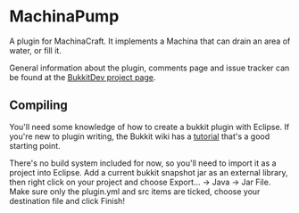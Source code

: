 MachinaPump
============

A plugin for MachinaCraft. It implements a Machina that can drain an area of
water, or fill it.

General information about the plugin, comments page and issue tracker can be
found at the [BukkitDev project page][project].

[project]: http://dev.bukkit.org/server-mods/machinacraft

Compiling
---------

You'll need some knowledge of how to create a bukkit plugin with Eclipse.
If you're new to plugin writing, the Bukkit wiki has a [tutorial][] that's a
good starting point.

[tutorial]: http://wiki.bukkit.org/Plugin_Tutorial

There's no build system included for now, so you'll need to import it as a
project into Eclipse. Add a current bukkit snapshot jar as an external library,
then right click on your project and choose Export... -> Java -> Jar File.
Make sure only the plugin.yml and src items are ticked, choose your destination
file and click Finish!
